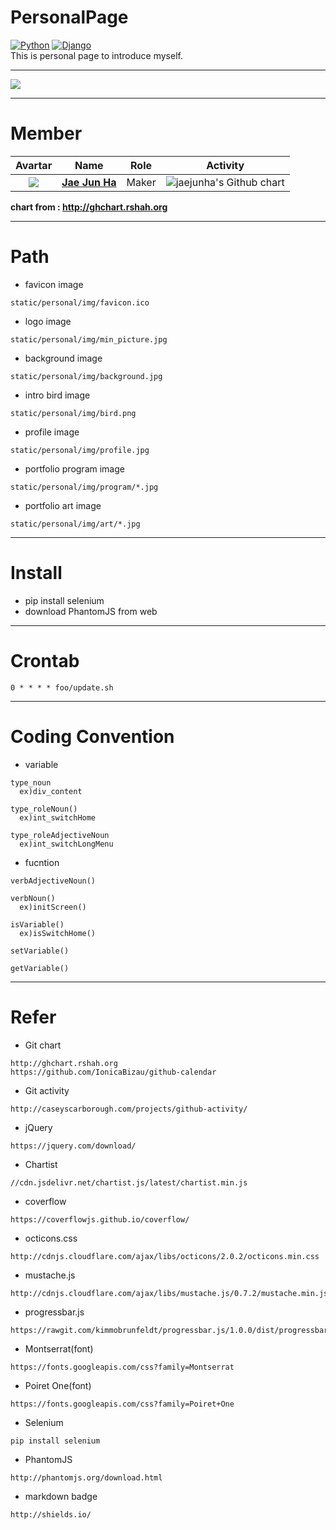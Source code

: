 # PersonalPage
[![Python](https://img.shields.io/badge/Python-v2.7-blue.svg)]() [![Django](https://img.shields.io/badge/Django-v1.11.5-blue.svg)]()  
This is personal page to introduce myself.  

---
<img src="https://github.com/jaejunha/PersonalPage/blob/master/screenshot/20180212.png?raw=true">  

---

# Member  

|                 Avartar                  |                   Name                   | Role  |                 Activity                 |
| :--------------------------------------: | :--------------------------------------: | :---: | :--------------------------------------: |
| <img src="https://avatars1.githubusercontent.com/u/7951335?v=4&s=100"> | <a href = "https://github.com/jaejunha"> **Jae Jun Ha** </a> | Maker | <img src="http://ghchart.rshah.org/jaejunha" alt="jaejunha's Github chart" /> |

 **chart from : http://ghchart.rshah.org**  

---
# Path  
- favicon image  
```
static/personal/img/favicon.ico 
```
- logo image  
```
static/personal/img/min_picture.jpg  
```
- background image  
```
static/personal/img/background.jpg  
```
- intro bird image  
```
static/personal/img/bird.png  
```
- profile image  
```
static/personal/img/profile.jpg  
```
- portfolio program image  
```
static/personal/img/program/*.jpg  
```
- portfolio art image
```
static/personal/img/art/*.jpg
```
---
# Install  
- pip install selenium  
- download PhantomJS from web  
---
# Crontab  
```
0 * * * * foo/update.sh
```
---
# Coding Convention  
- variable  
```
type_noun
  ex)div_content
  
type_roleNoun()
  ex)int_switchHome
  
type_roleAdjectiveNoun
  ex)int_switchLongMenu
```
- fucntion  
```
verbAdjectiveNoun()

verbNoun()
  ex)initScreen()

isVariable()
  ex)isSwitchHome()
  
setVariable()

getVariable()
```
---
# Refer  
- Git chart  
```
http://ghchart.rshah.org  
https://github.com/IonicaBizau/github-calendar  
```
- Git activity  
```
http://caseyscarborough.com/projects/github-activity/  
```
- jQuery  
```
https://jquery.com/download/  
```
- Chartist  
```
//cdn.jsdelivr.net/chartist.js/latest/chartist.min.js  
```
- coverflow  
```
https://coverflowjs.github.io/coverflow/  
```
- octicons.css  
```
http://cdnjs.cloudflare.com/ajax/libs/octicons/2.0.2/octicons.min.css  
```
- mustache.js  
```
http://cdnjs.cloudflare.com/ajax/libs/mustache.js/0.7.2/mustache.min.js  
```
- progressbar.js  
```
https://rawgit.com/kimmobrunfeldt/progressbar.js/1.0.0/dist/progressbar.js  
```
- Montserrat(font)  
```
https://fonts.googleapis.com/css?family=Montserrat  
```
- Poiret One(font)  
```
https://fonts.googleapis.com/css?family=Poiret+One  
```
- Selenium  
```
pip install selenium  
```
- PhantomJS  
```
http://phantomjs.org/download.html  
```
- markdown badge  
```
http://shields.io/  
```
